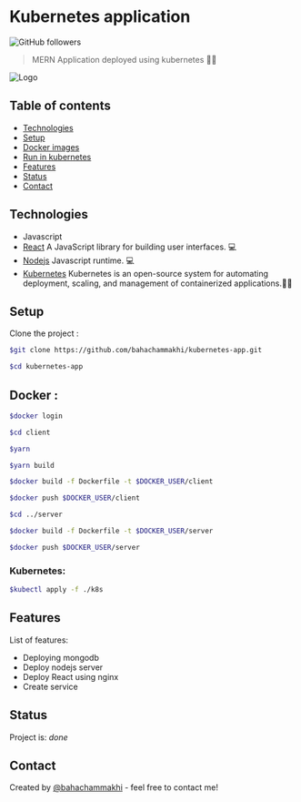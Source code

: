 # Kubernetes application

![GitHub followers](https://img.shields.io/github/followers/bahachammakhi?style=social)

> MERN Application deployed using kubernetes 🧑‍💻

![Logo](https://kubernetes.io/images/kubernetes-horizontal-color.png)

## Table of contents

- [Technologies](#technologies)
- [Setup](#setup)
- [Docker images](#docker)
- [Run in kubernetes](#kubernetes)
- [Features](#features)
- [Status](#status)
- [Contact](#contact)

## Technologies

- Javascript
- [React](https://reactjs.org/) A JavaScript library for building user interfaces. 💻
- [Nodejs](https://nodejs.org/en/) Javascript runtime. 💻
- [Kubernetes](https://kubernetes.io/) Kubernetes is an open-source system for automating deployment, scaling, and management of containerized applications.🧑‍💻

## Setup

Clone the project :

```bash
$git clone https://github.com/bahachammakhi/kubernetes-app.git

$cd kubernetes-app
```

## Docker :

```bash
$docker login

$cd client

$yarn

$yarn build

$docker build -f Dockerfile -t $DOCKER_USER/client

$docker push $DOCKER_USER/client

$cd ../server

$docker build -f Dockerfile -t $DOCKER_USER/server

$docker push $DOCKER_USER/server


```

### Kubernetes:

```bash
$kubectl apply -f ./k8s
```

## Features

List of features:

- Deploying mongodb
- Deploy nodejs server
- Deploy React using nginx
- Create service

## Status

Project is: _done_

## Contact

Created by [@bahachammakhi](https://www.bahachammakhi.tn/) - feel free to contact me!
